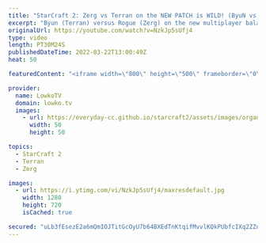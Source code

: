 ```yaml
---
title: "StarCraft 2: Zerg vs Terran on the NEW PATCH is WILD! (ByuN vs Rogue)"
excerpt: "Byun (Terran) versus Rogue (Zerg) on the new multiplayer balance patch in StarCraft 2. While the new patch was mostly made with Zerg versus Protoss in mind, Terran versus Zerg was definitely not unaffected.  Support my work on Patreon: https://www.patreon.com/lowkotv Become a YouTube member: https://lowko.tv/join"
originalUrl: https://youtube.com/watch?v=NzkJp5sUfj4
type: video
length: PT30M24S
publishedDateTime: 2022-03-22T13:00:49Z
heat: 50

featuredContent: "<iframe width=\"800\" height=\"500\" frameborder=\"0\" src=\"https://www.youtube.com/embed/NzkJp5sUfj4\" allow=\"accelerometer; autoplay; encrypted-media; gyroscope; picture-in-picture\" allowfullscreen></iframe>"

provider:
  name: LowkoTV
  domain: lowko.tv
  images:
    - url: https://everyday-cc.github.io/starcraft2/assets/images/organizations/lowko.tv-50x50.jpg
      width: 50
      height: 50

topics:
  - StarCraft 2
  - Terran
  - Zerg

images:
  - url: https://i.ytimg.com/vi/NzkJp5sUfj4/maxresdefault.jpg
    width: 1280
    height: 720
    isCached: true

secured: "uLb3fEsezE2a6mQmIOJTitGcOyU7b64BXEdTnKtqifMvvlKQkPUbfcIXq2ZZu877+noQY1uJootlt6yz463EyN8EWPGHHtGqKBD5NAFG6cuuNhQBbch2iCB19ta0m0cKUMAokYcE/HIRK/PTrgrielqivmi1RrNPazEgU+4IjPkWHjfqYlo+ytUvexnZbYEyx1mPstNgeeS1VMpYreYn7uiNoEsemjNU4xtSZ+c3sKt+lmXMfMPA3ofJW4R771IaBK9CJAGbParMalpH8q++c6XcyjJePrpHzwP6bi+sGO+mc7C6bGW1skpSmuRL05+Vx8KHmXM2Qgnf/1YyJGf7aXf9VEpSF2zgrfTM+Wrbks/oqYUdsUbCziGZ3MZ4v2q3288EALO0snnjNKb8seK342B/+aB7RwYGs1sRF3ePEcalLae3M+sLvVT58dAl9X/b;ksMybjH8FlK4A4jkcmkrxQ=="
---
```



